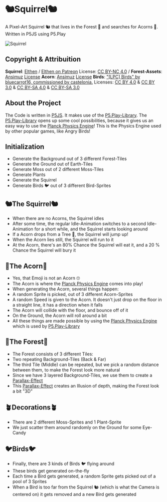 # 🐿️Squirrel🐿️
A Pixel-Art Squirrel 🐿️ that lives in the Forest 🌳 and searches for Acorns 🌰. Written in P5JS using P5.Play

![Squirrel](https://raw.githubusercontent.com/johnnyawesome/Squirrel/main/Squirrel/DemoImages/Squirrel.gif)

## Copyright & Attribuition

**Squirrel**: [Elthen](https://elthen.itch.io/2d-pixel-art-squirrel-sprites?download) / [Elthen on Patreon](https://www.patreon.com/posts/27430241) License: [CC BY-NC 4.0](https://creativecommons.org/licenses/by-nc/4.0/) / 
**Forest-Assets**: [Ansimuz](https://ansimuz.itch.io/sunnyland-tall-forest) [License](https://ansimuz.itch.io/sunnyland-tall-forest)
**Acorn**: [Ansimuz](https://ansimuz.itch.io/sunnyland-woods) [License](https://ansimuz.itch.io/sunnyland-woods)
**Birds**: ["[LPC] Birds" by bluecarrot16, commissioned by castelonia.](https://opengameart.org/content/lpc-birds) Licenses: [CC BY 4.0](https://creativecommons.org/licenses/by/4.0/) & [CC BY 3.0](https://creativecommons.org/licenses/by/3.0/) & [CC BY-SA 4.0](https://creativecommons.org/licenses/by-sa/4.0/) & [CC BY-SA 3.0](https://creativecommons.org/licenses/by-sa/3.0/)

## About the Project

The Code is written in [P5JS](https://p5js.org/). It makes use of the [P5.Play-Library](https://p5play.org/).
The [P5.Play-Library](https://p5play.org/) opens up some cool possibilities, because it gives us an easy way to use the [Planck Physics Engine](https://piqnt.com/planck.js/)! This is the Physics Engine used by other popular games, like Angry Birds!

## Initialization

- Generate the Background out of 3 different Forest-Tiles
- Generate the Ground out of Earth-Tiles
- Generate Moss out of 2 different Moss-Tiles
- Generate Plants
- Generate the Squirrel
- Generate Birds 🐦 out of 3 different Bird-Sprites
 
## 🐿️The Squirrel🐿️

- When there are no Acorns, the Squirrel idles
- After some time, the regular Idle-Animation switches to a second Idle-Animation for a short while, and the Squirrel starts looking around
- If a Acorn drops from a Tree 🌳, the Squirrel will jump up!
- When the Acorn lies still, the Squirrel will run to it
- At the Acorn, there's an 80% Chance the Squirrel will eat it, and a 20 % Chance the Squirrel will bury it

## 🌰The Acorn🌰

- Yes, that Emoji is not an Acorn 🙄
- The Acorn is where the [Planck Physics Engine](https://piqnt.com/planck.js/) comes into play!
- When generating the Acorn, several things happen:
- A random Sprite is picked, out of 3 different Acorn-Sprites
- A random Speed is given to the Acorn. It doesn't just drop on the floor in a straight line, it has a direction when it falls
- The Acorn will collide with the floor, and bounce off of it
- On the Ground, the Acorn will roll around a bit
- All these things are made possible by using the [Planck Physics Engine](https://piqnt.com/planck.js/) which is used by [P5.Play-Library](https://p5play.org/)

## 🌳The Forest🌳

- The Forest consists of 3 different Tiles:
- Two repeating Background-Tiles (Back & Far)
- The third Tile (Middle) can be repeated, but we pick a random distance between them, to make the Forest look more natural
- Since we have 3 layered Background-Tiles, we use them to create a [Parallax-Effect](https://en.wikipedia.org/wiki/Parallax)
- This [Parallax-Effect](https://en.wikipedia.org/wiki/Parallax) creates an Illusion of depth, making the Forest look a bit "3D"

## 🪴Decorations🪴

- There are 2 different Moss-Sprites and 1 Plant-Sprite
- We just scatter them around randomly on the Ground for some Eye-Candy

## 🐦Birds🐦

- Finally, there are 3 kinds of Birds 🐦 flying around
- These birds get generated on-the-fly
- Each time a Bird gets generated, a random Sprite gets picked out of a pool of 3 Sprites
- When a Bird is too far from the Squirrel 🐿️ (which is what the Camera is centered on) it gets removed and a new Bird gets generated
